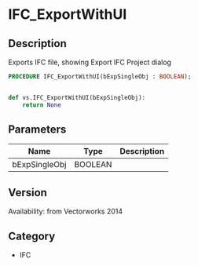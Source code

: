 # IFC_ExportWithUI

## Description
Exports IFC file, showing Export IFC Project dialog

```pascal
PROCEDURE IFC_ExportWithUI(bExpSingleObj : BOOLEAN);
```

```python

def vs.IFC_ExportWithUI(bExpSingleObj):
    return None
```

## Parameters
|Name|Type|Description|
|---|---|---|
|bExpSingleObj|BOOLEAN||

## Version
Availability: from Vectorworks 2014
## Category
* IFC

